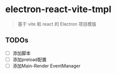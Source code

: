 # electron-react-vite-tmpl

> 基于 vite 和 react 的 Electron 项目模版

## TODOs

- [ ] 添加脚本
- [ ] 添加preload配置
- [ ] 添加Main-Render EventManager
